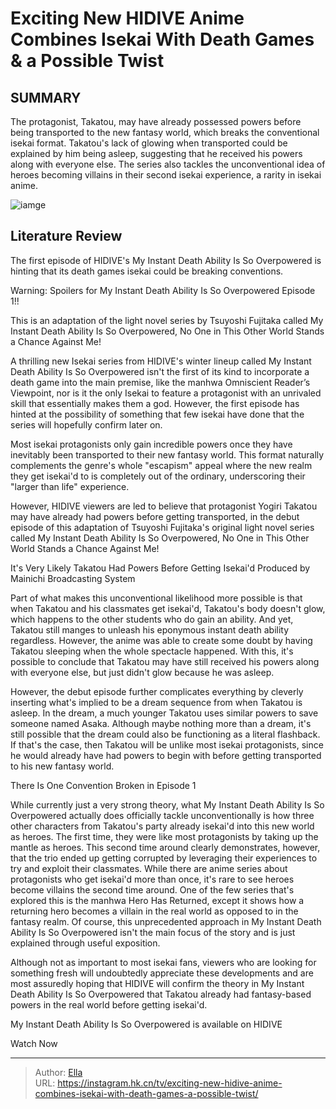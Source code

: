 # Exciting New HIDIVE Anime Combines Isekai With Death Games &amp; a Possible Twist


## SUMMARY 



  The protagonist, Takatou, may have already possessed powers before being transported to the new fantasy world, which breaks the conventional isekai format.   Takatou&#39;s lack of glowing when transported could be explained by him being asleep, suggesting that he received his powers along with everyone else.   The series also tackles the unconventional idea of heroes becoming villains in their second isekai experience, a rarity in isekai anime.  

![iamge](https://static1.srcdn.com/wordpress/wp-content/uploads/2024/01/my-instant-death-ability-is-so-overpowered-opening-song.jpg)

## Literature Review
The first episode of HIDIVE&#39;s My Instant Death Ability Is So Overpowered is hinting that its death games isekai could be breaking conventions. 




Warning: Spoilers for My Instant Death Ability Is So Overpowered Episode 1!!






This is an adaptation of the light novel series by Tsuyoshi Fujitaka called My Instant Death Ability Is So Overpowered, No One in This Other World Stands a Chance Against Me!




A thrilling new Isekai series from HIDIVE&#39;s winter lineup called My Instant Death Ability Is So Overpowered isn&#39;t the first of its kind to incorporate a death game into the main premise, like the manhwa Omniscient Reader’s Viewpoint, nor is it the only Isekai to feature a protagonist with an unrivaled skill that essentially makes them a god. However, the first episode has hinted at the possibility of something that few isekai have done that the series will hopefully confirm later on.

Most isekai protagonists only gain incredible powers once they have inevitably been transported to their new fantasy world. This format naturally complements the genre&#39;s whole &#34;escapism&#34; appeal where the new realm they get isekai&#39;d to is completely out of the ordinary, underscoring their &#34;larger than life&#34; experience.




          

However, HIDIVE viewers are led to believe that protagonist Yogiri Takatou may have already had powers before getting transported, in the debut episode of this adaptation of Tsuyoshi Fujitaka&#39;s original light novel series called My Instant Death Ability Is So Overpowered, No One in This Other World Stands a Chance Against Me!


 It&#39;s Very Likely Takatou Had Powers Before Getting Isekai&#39;d 
Produced by Mainichi Broadcasting System
          

Part of what makes this unconventional likelihood more possible is that when Takatou and his classmates get isekai&#39;d, Takatou&#39;s body doesn&#39;t glow, which happens to the other students who do gain an ability. And yet, Takatou still manges to unleash his eponymous instant death ability regardless. However, the anime was able to create some doubt by having Takatou sleeping when the whole spectacle happened. With this, it&#39;s possible to conclude that Takatou may have still received his powers along with everyone else, but just didn&#39;t glow because he was asleep.




However, the debut episode further complicates everything by cleverly inserting what&#39;s implied to be a dream sequence from when Takatou is asleep. In the dream, a much younger Takatou uses similar powers to save someone named Asaka. Although maybe nothing more than a dream, it&#39;s still possible that the dream could also be functioning as a literal flashback. If that&#39;s the case, then Takatou will be unlike most isekai protagonists, since he would already have had powers to begin with before getting transported to his new fantasy world.



 There Is One Convention Broken in Episode 1 
          

While currently just a very strong theory, what My Instant Death Ability Is So Overpowered actually does officially tackle unconventionally is how three other characters from Takatou&#39;s party already isekai&#39;d into this new world as heroes. The first time, they were like most protagonists by taking up the mantle as heroes. This second time around clearly demonstrates, however, that the trio ended up getting corrupted by leveraging their experiences to try and exploit their classmates. While there are anime series about protagonists who get isekai&#39;d more than once, it&#39;s rare to see heroes become villains the second time around. One of the few series that&#39;s explored this is the manhwa Hero Has Returned, except it shows how a returning hero becomes a villain in the real world as opposed to in the fantasy realm. Of course, this unprecedented approach in My Instant Death Ability Is So Overpowered isn&#39;t the main focus of the story and is just explained through useful exposition.




Although not as important to most isekai fans, viewers who are looking for something fresh will undoubtedly appreciate these developments and are most assuredly hoping that HIDIVE will confirm the theory in My Instant Death Ability Is So Overpowered that Takatou already had fantasy-based powers in the real world before getting isekai&#39;d.

My Instant Death Ability Is So Overpowered is available on HIDIVE

Watch Now



---

> Author: [Ella](https://instagram.hk.cn/)  
> URL: https://instagram.hk.cn/tv/exciting-new-hidive-anime-combines-isekai-with-death-games-a-possible-twist/  

